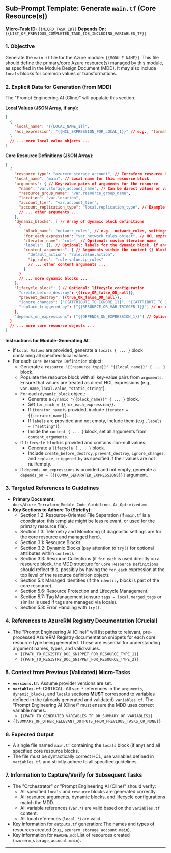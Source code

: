## Sub-Prompt Template: Generate `main.tf` (Core Resource(s))

**Micro-Task ID:** `{{MICRO_TASK_ID}}`
**Depends On:** `{{LIST_OF_PREVIOUS_COMPLETED_TASK_IDS_INCLUDING_VARIABLES_TF}}`

### 1. Objective

Generate the `main.tf` file for the Azure module: `{{MODULE_NAME}}`.
This file should define the primary/core Azure resource(s) managed by this module, as specified in the Module Design Document (MDD). It may also include `locals` blocks for common values or transformations.

### 2. Explicit Data for Generation (from MDD)

The "Prompt Engineering AI (Cline)" will populate this section.

**Local Values (JSON Array, if any):**
```json
[
  {
    "local_name": "{{LOCAL_NAME_1}}",
    "hcl_expression": "{{HCL_EXPRESSION_FOR_LOCAL_1}}" // e.g., "format(\"res-%s\", var.name_prefix)"
  }
  // ... more local value objects ...
]
```

**Core Resource Definitions (JSON Array):**
```json
[
  {
    "resource_type": "azurerm_storage_account", // Terraform resource type
    "local_name": "main", // Local name for this resource block
    "arguments": { // Key-value pairs of arguments for the resource
      "name": "var.storage_account_name", // Can be direct values or var references
      "resource_group_name": "var.resource_group_name",
      "location": "var.location",
      "account_tier": "var.account_tier",
      "account_replication_type": "local.replication_type", // Example using a local
      // ... other arguments ...
    },
    "dynamic_blocks": [ // Array of dynamic block definitions
      {
        "block_name": "network_rules", // e.g., network_rules, settings
        "for_each_expression": "var.network_rules_object", // HCL expression for iteration
        "iterator_name": "rule", // Optional: custom iterator name
        "labels": [], // Optional: labels for the dynamic block, if any
        "content_arguments": { // Arguments within the content {} block
          "default_action": "rule.value.action",
          "ip_rules": "rule.value.ip_rules"
          // ... other content arguments ...
        }
      }
      // ... more dynamic blocks ...
    ],
    "lifecycle_block": { // Optional: lifecycle configuration
      "create_before_destroy": {{true_OR_false_OR_null}},
      "prevent_destroy": {{true_OR_false_OR_null}},
      "ignore_changes": ["{{ATTRIBUTE_TO_IGNORE_1}}", "{{ATTRIBUTE_TO_IGNORE_2}}"], // or null/empty array
      "replace_triggered_by": ["{{RESOURCE_OR_VAR_TRIGGER_1}}"] // or null/empty array
    },
    "depends_on_expressions": ["{{DEPENDS_ON_EXPRESSION_1}}"] // Optional: array of HCL expressions, e.g., "[azurerm_resource_group.example.name]"
  }
  // ... more core resource objects ...
]
```

**Instructions for Module-Generating AI:**
*   If `Local Values` are provided, generate a `locals { ... }` block containing all specified local values.
*   For each `Core Resource Definition` object:
    *   Generate a `resource "{{resource_type}}" "{{local_name}}" { ... }` block.
    *   Populate the resource block with all key-value pairs from `arguments`. Ensure that values are treated as direct HCL expressions (e.g., `var.name`, `local.value`, `"static_string"`).
    *   For each `dynamic_block` object:
        *   Generate a `dynamic "{{block_name}}" { ... }` block.
        *   Set `for_each = {{for_each_expression}}`.
        *   If `iterator_name` is provided, include `iterator = {{iterator_name}}`.
        *   If `labels` are provided and not empty, include them (e.g., `labels = ["setting"]`).
        *   Inside the `content { ... }` block, set all arguments from `content_arguments`.
    *   If `lifecycle_block` is provided and contains non-null values:
        *   Generate a `lifecycle { ... }` block.
        *   Include `create_before_destroy`, `prevent_destroy`, `ignore_changes`, and `replace_triggered_by` as specified if their values are not null/empty.
    *   If `depends_on_expressions` is provided and not empty, generate a `depends_on = [{{COMMA_SEPARATED_EXPRESSIONS}}]` argument.

### 3. Targeted References to Guidelines

*   **Primary Document:** `docs/Azure_Terraform_Module_Code_Guidelines_Ai_Optimized.md`
*   **Key Sections to Adhere To (Strictly):**
    *   Section 1.2: Resource-Oriented File Separation (if `main.tf` is a coordinator, this template might be less relevant, or used for the primary resource file).
    *   Section 1.3: Telemetry and Monitoring (if diagnostic settings are for the core resource and managed here).
    *   Section 3.1: Resource Blocks.
    *   Section 3.2: Dynamic Blocks (pay attention to `try()` for optional attributes within `content`).
    *   Section 3.3: Resource Collections (if `for_each` is used directly on a resource block, the MDD structure for `Core Resource Definitions` should reflect this, possibly by having the `for_each` expression at the top level of the resource definition object).
    *   Section 5.1: Managed Identities (if the `identity` block is part of the core resource).
    *   Section 5.6: Resource Protection and Lifecycle Management.
    *   Section 5.7: Tag Management (ensure `tags = local.merged_tags` or similar is used if tags are managed via locals).
    *   Section 5.8: Error Handling with `try()`.

### 4. References to AzureRM Registry Documentation (Crucial)

*   The "Prompt Engineering AI (Cline)" will list paths to relevant, pre-processed AzureRM Registry documentation snippets for each core resource type being generated. These are essential for understanding argument names, types, and valid values.
    *   `{{PATH_TO_REGISTRY_DOC_SNIPPET_FOR_RESOURCE_TYPE_1}}`
    *   `{{PATH_TO_REGISTRY_DOC_SNIPPET_FOR_RESOURCE_TYPE_2}}`

### 5. Context from Previous (Validated) Micro-Tasks

*   **`versions.tf`:** Assume provider versions are set.
*   **`variables.tf`:** CRITICAL. All `var.*` references in the `arguments`, `dynamic_blocks`, and `locals` sections **MUST** correspond to variables defined in the (already generated and validated) `variables.tf`. The "Prompt Engineering AI (Cline)" must ensure the MDD uses correct variable names.
    *   `{{PATH_TO_GENERATED_VARIABLES_TF_OR_SUMMARY_OF_VARIABLES}}`
*   `{{SUMMARY_OF_OTHER_RELEVANT_OUTPUTS_FROM_PREVIOUS_TASKS_OR_NONE}}`

### 6. Expected Output

*   A single file named `main.tf` containing the `locals` block (if any) and all specified core resource blocks.
*   The file must be syntactically correct HCL, use variables defined in `variables.tf`, and strictly adhere to all specified guidelines.

### 7. Information to Capture/Verify for Subsequent Tasks

*   The "Orchestrator" or "Prompt Engineering AI (Cline)" should verify:
    *   All specified `locals` and `resource` blocks are generated correctly.
    *   All resource arguments, dynamic blocks, and lifecycle configurations match the MDD.
    *   All variable references (`var.*`) are valid based on the `variables.tf` content.
    *   All local references (`local.*`) are valid.
*   Key information for `outputs.tf` generation: The names and types of resources created (e.g., `azurerm_storage_account.main`).
*   Key information for `README.md`: List of resources created (`azurerm_storage_account.main`).

---
